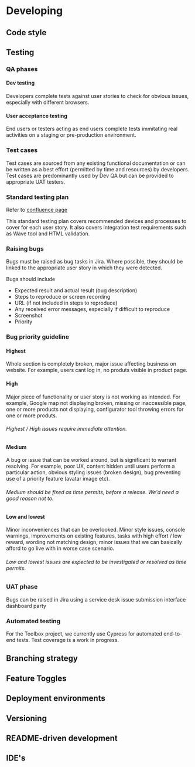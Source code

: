 # Developing

## Code style

## Testing

### QA phases

#### Dev testing

Developers complete tests against user stories to check for obvious issues, especially with different browsers.

#### User acceptance testing

End users or testers acting as end users complete tests immitating real activities on a staging or pre-production environment.

### Test cases

Test cases are sourced from any existing functional documentation or can be written as a best effort (permitted by time and resources) by developers. Test cases are predominantly used by Dev QA but can be provided to appropriate UAT testers.

### Standard testing plan

Refer to [confluence page](https://unios.atlassian.net/wiki/spaces/UNIOS/pages/8716289/Standard+test+checklists)

This standard testing plan covers recommended devices and processes to cover for each user story. It also covers integration test requirements such as Wave tool and HTML validation.

### Raising bugs

Bugs must be raised as bug tasks in Jira. Where possible, they should be linked to the appropriate user story in which they were detected.

Bugs should include

- Expected result and actual result (bug description)
- Steps to reproduce or screen recording
- URL (if not included in steps to reproduce)
- Any received error messages, especially if difficult to reproduce
- Screenshot
- Priority

### Bug priority guideline

#### Highest

Whole section is completely broken, major issue affecting business on website. For example, users cant log in, no produts visible in product page.

#### High

Major piece of functionality or user story is not working as intended. For example, Google map not displaying broken, missing or inaccessible page, one or more products not displaying, configurator tool throwing errors for one or more produts.

###### Highest / High issues require immediate attention.

#### Medium

A bug or issue that can be worked around, but is significant to warrant resolving. For example, poor UX, content hidden until users perform a particular action, obvious styling issues (broken design), bug preventing use of a priority feature (avatar image etc).

###### Medium should be fixed as time permits, before a release. We'd need a good reason not to.

#### Low and lowest

Minor inconveniences that can be overlooked. Minor style issues, console warnings, improvements on existing features, tasks with high effort / low reward, wording not matching design, minor issues that we can basically afford to go live with in worse case scenario.

###### Low and lowest issues are expected to be investigated or resolved as time permits.

### UAT phase

Bugs can be raised in Jira using a service desk issue submission interface dashboard party

### Automated testing

For the Toolbox project, we currently use Cypress for automated end-to-end tests. Test coverage is a work in progress.

## Branching strategy

## Feature Toggles

## Deployment environments

## Versioning

## README-driven development

## IDE's
